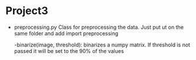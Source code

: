 # Project3

- preprocessing.py
Class for preprocessing the data. Just put ut on the same folder and add
import preprocessing

  -binarize(image, threshold): binarizes a numpy matrix. If threshold is not passed it will be set to the 90% of the values
